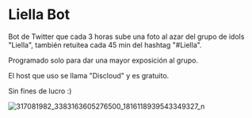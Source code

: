# Liella Bot

Bot de Twitter que cada 3 horas sube una foto al azar del grupo de idols "Liella", también retuitea cada 45 min del hashtag "#Liella".

Programado solo para dar una mayor exposición al grupo.

El host que uso se llama "Discloud" y es gratuito.

Sin fines de lucro :)

![317081982_3383163605276500_1816118939543349327_n](https://user-images.githubusercontent.com/106907367/212612265-88ddfdcd-39ab-4785-9954-69b658754933.jpg)
